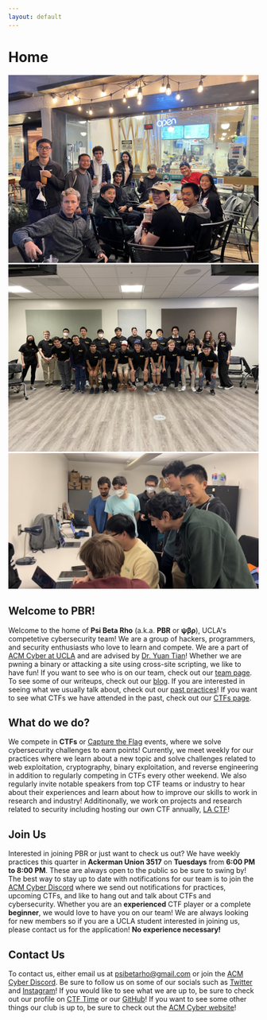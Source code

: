 ```yaml
---
layout: default
---
```


# Home

<!-- https://www.w3schools.com/w3css/w3css_slideshow.asp -->
<div class="carousel-container">
    <img class="mySlides" src="assets/images/pbr-boba-social.jpg">
    <img class="mySlides" src="/assets/images/pbr-team-photo.jpeg">
    <img class="mySlides" src="/assets/images/buckeye-ctf.jpeg">
</div>

<script src="/assets/carousel.js"></script>

## Welcome to PBR!

Welcome to the home of **Psi Beta Rho** (a.k.a. **PBR** or **ψβρ**), UCLA's competetive cybersecurity team! We are a group of hackers, programmers, and security enthusiasts who love to learn and compete. We are a part of [ACM Cyber at UCLA](https://acmcyber.com/) and are advised by [Dr. Yuan Tian](https://www.ytian.info/)! Whether we are pwning a binary or attacking a site using cross-site scripting, we like to have fun! If you want to see who is on our team, check out our [team page](/team). To see some of our writeups, check out our [blog](/blog). If you are interested in seeing what we usually talk about, check out our [past practices](/past)! If you want to see what CTFs we have attended in the past, check out our [CTFs page](/ctfs).

## What do we do?
We compete in **CTFs** or [Capture the Flag](https://ctftime.org/ctf-wtf/) events, where we solve cybersecurity challenges to earn points! Currently, we meet weekly for our practices where we learn about a new topic and solve challenges related to web exploitation, cryptography, binary exploitation, and reverse engineering in addition to regularly competing in CTFs every other weekend. We also regularly invite notable speakers from top CTF teams or industry to hear about their experiences and learn about how to improve our skills to work in research and industry! Additinonally, we work on projects and research related to security including hosting our own CTF annually, [LA CTF](https://lactf.uclaacm.com/)!

## Join Us
Interested in joining PBR or just want to check us out? We have weekly practices this quarter in **Ackerman Union 3517** on **Tuesdays** from **6:00 PM to 8:00 PM**. These are always open to the public so be sure to swing by! The best way to stay up to date with notifications for our team is to join the [ACM Cyber Discord](https://discord.gg/j9dgf2q) where we send out notifications for practices, upcoming CTFs, and like to hang out and talk about CTFs and cybersecurity. Whether you are an **experienced** CTF player or a complete **beginner**, we would love to have you on our team! We are always looking for new members so if you are a UCLA student interested in joining us, please contact us for the application! **No experience necessary!**

## Contact Us

To contact us, either email us at [psibetarho@gmail.com](mailto:psibetarho@gmail.com) or join the [ACM Cyber Discord](https://discord.gg/j9dgf2q). Be sure to follow us on some of our socials such as [Twitter](https://twitter.com/psibetarho) and [Instagram](https://www.instagram.com/uclacyber/)! If you would like to see what we are up to, be sure to check out our profile on [CTF Time](https://ctftime.org/team/186494) or our [GitHub](https://github.com/pbrucla/)! If you want to see some other things our club is up to, be sure to check out the [ACM Cyber website](https://acmcyber.com/)!
